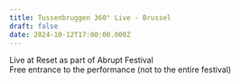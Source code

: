 ```yaml
---
title: Tussenbruggen 360° Live - Brussel
draft: false
date: 2024-10-12T17:00:00.000Z
---
```

Live at Reset as part of Abrupt Festival\
Free entrance to the performance (not to the entire festival)
